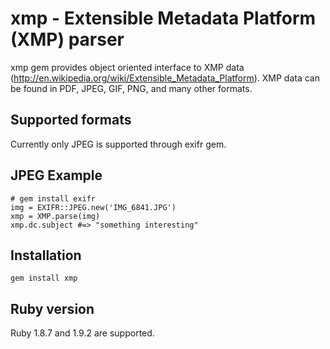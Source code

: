 # xmp - Extensible Metadata Platform (XMP) parser

xmp gem provides object oriented interface to XMP data (http://en.wikipedia.org/wiki/Extensible_Metadata_Platform). XMP data can be found in PDF, JPEG, GIF, PNG, and many other formats.

## Supported formats

Currently only JPEG is supported through exifr gem.

## JPEG Example

    # gem install exifr
    img = EXIFR::JPEG.new('IMG_6841.JPG')
    xmp = XMP.parse(img)
    xmp.dc.subject #=> "something interesting"

## Installation

    gem install xmp

## Ruby version

Ruby 1.8.7 and 1.9.2 are supported.
